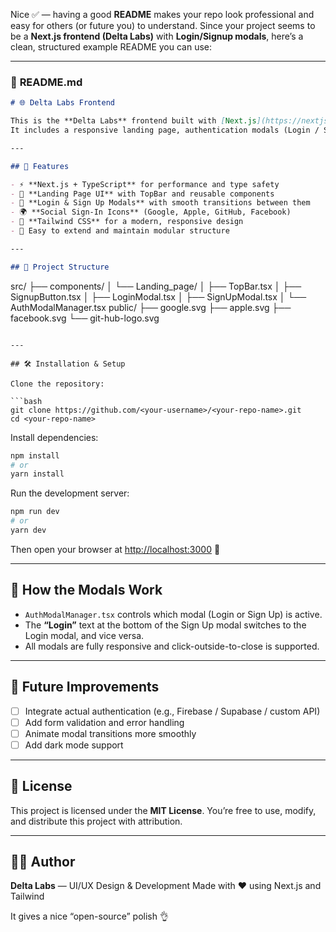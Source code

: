 Nice ✅ — having a good **README** makes your repo look professional and easy for others (or future you) to understand.
Since your project seems to be a **Next.js frontend (Delta Labs)** with **Login/Signup modals**, here’s a clean, structured example README you can use:

---

### 📝 **README.md**

```markdown
# 🌐 Delta Labs Frontend

This is the **Delta Labs** frontend built with [Next.js](https://nextjs.org/) and [TypeScript](https://www.typescriptlang.org/).  
It includes a responsive landing page, authentication modals (Login / Sign Up), and a clean UI powered by Tailwind CSS.

---

## 🚀 Features

- ⚡ **Next.js + TypeScript** for performance and type safety  
- 🧭 **Landing Page UI** with TopBar and reusable components  
- 🔐 **Login & Sign Up Modals** with smooth transitions between them  
- 🌍 **Social Sign-In Icons** (Google, Apple, GitHub, Facebook)  
- 🧱 **Tailwind CSS** for a modern, responsive design  
- 🧰 Easy to extend and maintain modular structure

---

## 🧭 Project Structure

```

src/
├── components/
│   └── Landing_page/
│       ├── TopBar.tsx
│       ├── SignupButton.tsx
│       ├── LoginModal.tsx
│       ├── SignUpModal.tsx
│       └── AuthModalManager.tsx
public/
├── google.svg
├── apple.svg
├── facebook.svg
└── git-hub-logo.svg

````

---

## 🛠️ Installation & Setup

Clone the repository:

```bash
git clone https://github.com/<your-username>/<your-repo-name>.git
cd <your-repo-name>
````

Install dependencies:

```bash
npm install
# or
yarn install
```

Run the development server:

```bash
npm run dev
# or
yarn dev
```

Then open your browser at [http://localhost:3000](http://localhost:3000) 🚀

---

## 🧠 How the Modals Work

* `AuthModalManager.tsx` controls which modal (Login or Sign Up) is active.
* The **“Login”** text at the bottom of the Sign Up modal switches to the Login modal, and vice versa.
* All modals are fully responsive and click-outside-to-close is supported.

---

## 🌟 Future Improvements

* [ ] Integrate actual authentication (e.g., Firebase / Supabase / custom API)
* [ ] Add form validation and error handling
* [ ] Animate modal transitions more smoothly
* [ ] Add dark mode support

---

## 📄 License

This project is licensed under the **MIT License**.
You’re free to use, modify, and distribute this project with attribution.

---

## 👨‍💻 Author

**Delta Labs** — UI/UX Design & Development
Made with ❤️ using Next.js and Tailwind

It gives a nice “open-source” polish 👌
```
